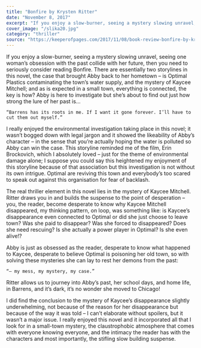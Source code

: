 ```yaml
---
title: "Bonfire by Krysten Ritter"
date: "November 8, 2017"
excerpt: "If you enjoy a slow-burner, seeing a mystery slowing unravel, seeing one woman’s obsession with the past collide with her future, then you need to seriously consider reading Bonfire."
cover_image: "/slika20.jpg"
category: "thriller"
source: "https://keeperofpages.com/2017/11/08/book-review-bonfire-by-krysten-ritter/"
---
```


If you enjoy a slow-burner, seeing a mystery slowing unravel, seeing one woman’s obsession with the past collide with her future, then you need to seriously consider reading Bonfire. There are essentially two storylines in this novel, the case that brought Abby back to her hometown – is Optimal Plastics contaminating the town’s water supply, and the mystery of Kaycee Mitchell; and as is expected in a small town, everything is connected, the key is how? Abby is here to investigate but she’s about to find out just how strong the lure of her past is…

    “Barrens has its roots in me. If I want it gone forever. I’ll have to cut them out myself.”

I really enjoyed the environmental investigation taking place in this novel; it wasn’t bogged down with legal jargon and it showed the likeability of Abby’s character – in the sense that you’re actually hoping the water is polluted so Abby can win the case. This storyline reminded me of the film, Erin Brockovich, which I absolutely loved – just for the theme of environmental damage alone; I suppose you could say this heightened my enjoyment of this storyline because of that association but this investigation is not without its own intrigue. Optimal are reviving this town and everybody’s too scared to speak out against this organisation for fear of backlash.

The real thriller element in this novel lies in the mystery of Kaycee Mitchell. Ritter draws you in and builds the suspense to the point of desperation – you, the reader, become desperate to know why Kaycee Mitchell disappeared, my thinking pattern, on loop, was something like: is Kaycee’s disappearance even connected to Optimal or did she just choose to leave town? Was she paid to disappear? Was she forced to disappeared? Does she need rescuing? Is she actually a power player in Optimal? Is she even alive!?

Abby is just as obsessed as the reader, desperate to know what happened to Kaycee, desperate to believe Optimal is poisoning her old town, so with solving these mysteries she can lay to rest her demons from the past:

    “– my mess, my mystery, my case.”

Ritter allows us to journey into Abby’s past, her school days, and home life, in Barrens, and it’s dark, it’s no wonder she moved to Chicago!

I did find the conclusion to the mystery of Kaycee’s disappearance slightly underwhelming, not because of the reason for her disappearance but because of the way it was told – I can’t elaborate without spoilers, but it wasn’t a major issue. I really enjoyed this novel and it incorporated all that I look for in a small-town mystery, the claustrophobic atmosphere that comes with everyone knowing everyone, and the intimacy the reader has with the characters and most importantly, the stifling slow building suspense.
